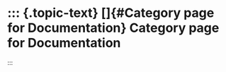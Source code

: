 ::: {.topic-text}
[]{#Category page for Documentation} Category page for Documentation
====================================================================
:::
